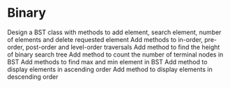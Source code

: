 # Binary

Design a BST class with methods to add element, search element, number of elements and delete requested element
Add methods to in-order, pre-order, post-order and level-order traversals
Add method to find the height of binary search tree
Add method to count the number of terminal nodes in BST
Add methods to find max and min element in BST
Add method to display elements in ascending order
Add method to display elements in descending order
